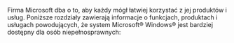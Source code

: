 <Token xmlns:xlink="http://www.w3.org/1999/xlink">Firma Microsoft dba o to, aby każdy mógł łatwiej korzystać z jej produktów i usług. Poniższe rozdziały zawierają informacje o funkcjach, produktach i usługach powodujących, że system Microsoft® Windows® jest bardziej dostępny dla osób niepełnosprawnych:</Token>

<!--HONumber=Jul16_HO3-->


